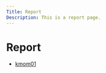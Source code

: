 ```yaml
---
Title: Report
Description: This is a report page.
---
```



Report
=======================

* [kmom01](./report/kmom01)
